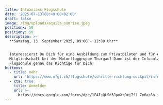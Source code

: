```yaml
---
title: Infoanlass Flugschule
date: '2025-07-13T08:40:00+02:00'
draft: false
image: /img/uploads/aquila_sunrise.jpeg
positionx: 50
positiony: 50
description: >-
  **Samstag, 13. September 2025, 09:00 - 12:00 Uhr**


  Interessierst Du Dich für eine Ausbildung zum Privatpiloten und für eine
  Mitgliedschaft bei der Motorfluggruppe Thurgau? Dann ist der Infoanlass der
  Flugschule genau das Richtige für Dich!
buttons:
  - title: mehr
    url: 'https://www.mfgt.ch/flugschule/schritte-richtung-cockpit/infoabend/'
  - cta: true
    title: Anmelden
    url: >-
      https://docs.google.com/forms/d/e/1FAIpQLSd3JpxXrOxj7fl_Zm0az8h-jQsAsB1TOEE2-HsOPYoi29qRUw/viewform
---
```


